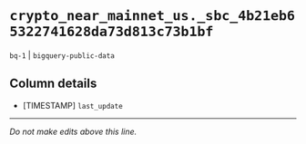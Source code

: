 # `crypto_near_mainnet_us._sbc_4b21eb65322741628da73d813c73b1bf`
`bq-1` | `bigquery-public-data`

## Column details
* [TIMESTAMP] `last_update`

-------------------------------------------------------------------------------
*Do not make edits above this line.*
